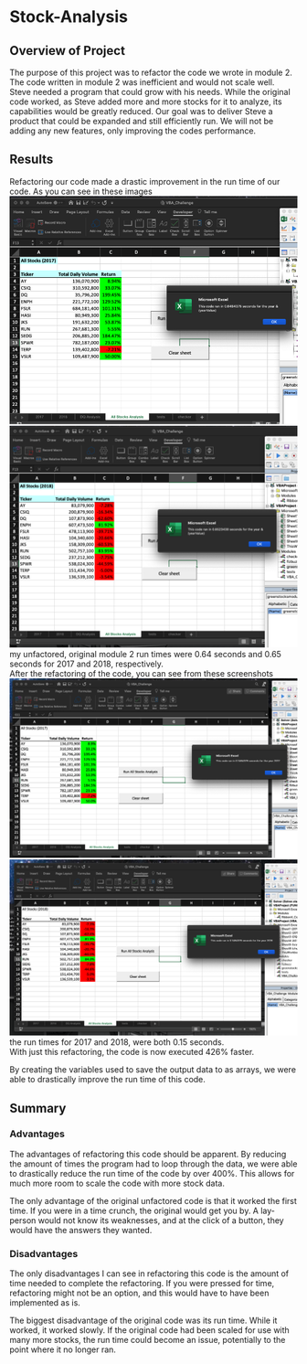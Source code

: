 # Stock-Analysis

## Overview of Project 
The purpose of this project was to refactor the code we wrote in module 2. The code written in module 2 was inefficient and would not scale well. Steve needed a program that could grow with his needs. While the original code worked, as Steve added more and more stocks for it to analyze, its capabilities would be greatly reduced. Our goal was to deliver Steve a product that could be expanded and still efficiently run. We will not be adding any new features, only improving the codes performance.


## Results 
Refactoring our code made a drastic improvement in the run time of our code. As you can see in these images  ![module exercise 2017](Resources/Unrefactored_2017.png)
![module exercise 2018](Resources/Unrefactored_2018.png) my unfactored, original module 2 run times were 0.64 seconds and 0.65 seconds for 2017 and 2018, respectively. 
<br>
After the refactoring of the code, you can see from these screenshots ![VBA_Challenge 2017](Resourses/../Resources/VBA_Challenge_2017.png)
![VBA_Challenge 2018](Resources/VBA_Challenge_2018.png) the run times for 2017 and 2018, were both 0.15 seconds. 
<br>
With just this refactoring, the code is now executed 426% faster. 
<br>

By creating the variables used to save the output data to as arrays, we were able to drastically improve the run time of this code.  


## Summary
### Advantages
The advantages of refactoring this code should be apparent. By reducing the amount of times the program had to loop through the data, we were able to drastically reduce the run time of the code by over 400%. This allows for much more room to scale the code with more stock data. 

The only advantage of the original unfactored code is that it worked the first time. If you were in a time crunch, the original would get you by. A lay-person would not know its weaknesses, and at the click of a button, they would have the answers they wanted.

### Disadvantages
The only disadvantages I can see in refactoring this code is the amount of time needed to complete the refactoring. If you were pressed for time, refactoring might not be an option, and this would have to have been implemented as is. 

The biggest disadvantage of the original code was its run time. While it worked, it worked slowly. If the original code had been scaled for use with many more stocks, the run time could become an issue, potentially to the point where it no longer ran.  

